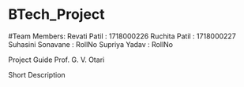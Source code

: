 # BTech_Project

#Team Members:
Revati Patil : 1718000226
Ruchita Patil : 1718000227
Suhasini Sonavane : RollNo
Supriya Yadav : RollNo

Project Guide
Prof. G. V. Otari


Short Description
